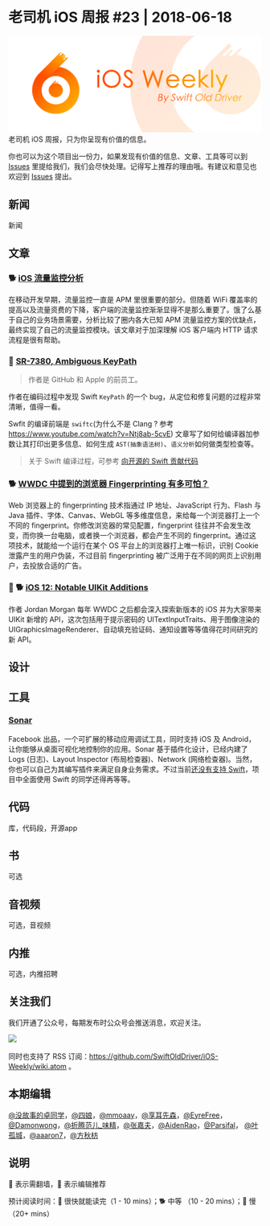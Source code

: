 # 老司机 iOS 周报 #23 | 2018-06-18

![ios-weekly](../assets/ios-weekly.png)
老司机 iOS 周报，只为你呈现有价值的信息。

你也可以为这个项目出一份力，如果发现有价值的信息、文章、工具等可以到 [Issues](https://github.com/SwiftOldDriver/iOS-Weekly/issues) 里提给我们，我们会尽快处理。记得写上推荐的理由哦。有建议和意见也欢迎到 [Issues](https://github.com/SwiftOldDriver/iOS-Weekly/issues) 提出。

## 新闻

新闻


## 文章

### 🐕 [iOS 流量监控分析](http://zhoulingyu.com/2018/05/30/ios-network-traffic/)

在移动开发早期，流量监控一直是 APM 里很重要的部分。但随着 WiFi 覆盖率的提高以及流量资费的下降，客户端的流量监控渐渐显得不是那么重要了。饿了么基于自己的业务场景需要，分析比较了圈内各大已知 APM 流量监控方案的优缺点，最终实现了自己的流量监控模块。该文章对于加深理解 iOS 客户端内 HTTP 请求流程是很有帮助。

### 🐢 [SR-7380, Ambiguous KeyPath](http://matt.diephouse.com/swift/0/)

> 作者是 GitHub 和 Apple 的前员工。

作者在编码过程中发现 Swift `KeyPath` 的一个 bug，从定位和修复问题的过程非常清晰，值得一看。

Swfit 的编译前端是 `swiftc`(为什么不是 Clang ? 参考 https://www.youtube.com/watch?v=Ntj8ab-5cvE) 文章写了如何给编译器加参数让其打印出更多信息、如何生成 `AST(抽象语法树)`、`语义分析`如何做类型检查等。

> 关于 Swift 编译过程，可参考 [向开源的 Swift 贡献代码](https://academy.realm.io/cn/posts/tryswift-jesse-squires-contributing-open-source-swift/)

### 🐕 [WWDC 中提到的浏览器 Fingerprinting 有多可怕？](https://juejin.im/post/5b17de31f265da6e397b70f4?from=timeline&isappinstalled=0)

Web 浏览器上的 fingerprinting 技术指通过 IP 地址、JavaScript 行为、Flash 与 Java 插件、字体、Canvas、WebGL 等多维度信息，来给每一个浏览器打上一个不同的 fingerprint。你修改浏览器的常见配置，fingerprint 往往并不会发生改变，而你换一台电脑，或者换一个浏览器，都会产生不同的 fingerprint。通过这项技术，就能给一个运行在某个 OS 平台上的浏览器打上唯一标识，识别 Cookie 泄露产生的用户伪装，不过目前 fingerprinting 被广泛用于在不同的网页上识别用户，去投放合适的广告。

### 🚧 🐕 [iOS 12: Notable UIKit Additions](https://medium.com/the-traveled-ios-developers-guide/ios-12-notable-uikit-additions-b50beb0e3729)

作者 Jordan Morgan 每年 WWDC 之后都会深入探索新版本的 iOS 并为大家带来 UIKit 新增的 API，这次包括用于提示密码的 UITextInputTraits、用于图像渲染的 UIGraphicsImageRenderer、自动填充验证码、通知设置等等值得花时间研究的新 API。

## 设计

## 工具

### [Sonar](https://fbsonar.com/)

Facebook 出品，一个可扩展的移动应用调试工具，同时支持 iOS 及 Android，让你能够从桌面可视化地控制你的应用。Sonar 基于插件化设计，已经内建了 Logs (日志)、Layout Inspector (布局检查器)、Network (网络检查器)。当然，你也可以自己为其编写插件来满足自身业务需求。不过当前[还没有支持 Swift](https://github.com/facebook/Sonar/issues/13)，项目中全面使用 Swift 的同学还得再等等。

## 代码

库，代码段，开源app

## 书

可选

## 音视频

可选，音视频

## 内推

可选，内推招聘

## 关注我们

我们开通了公众号，每期发布时公众号会推送消息，欢迎关注。

![](https://github.com/SwiftOldDriver/iOS-Weekly/blob/master/assets/qrcode_for_wechat.jpg?raw=true)

同时也支持了 RSS 订阅：https://github.com/SwiftOldDriver/iOS-Weekly/wiki.atom 。

## 本期编辑

[@没故事的卓同学](https://weibo.com/1926303682/profile)，[@四娘](https://kemchenj.github.io)，[@mmoaay](https://weibo.com/u/1302422271)，[@享耳先森](https://github.com/iblacksun)，[@EyreFree](https://weibo.com/eyrefree777)，[@Damonwong](https://weibo.com/damonone)，[@折腾范儿_味精](http://weibo.com/agvicking)，[@张嘉夫](https://weibo.com/2949394297)，[@AidenRao](https://weibo.com/AidenRao)，[@Parsifal](https://weibo.com/parsifalchang)， [@叶孤城](https://weibo.com/u/1438670852)，[@aaaron7](https://weibo.com/aaaron7)，[@方秋枋](https://weibo.com/100mango)

## 说明

🚧 表示需翻墙，🌟 表示编辑推荐

预计阅读时间：🐎 很快就能读完（1 - 10 mins）；🐕 中等 （10 - 20 mins）；🐢 慢（20+ mins）
